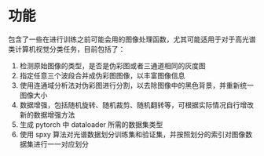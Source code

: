 # 功能

包含了一些在进行训练之前可能会用的图像处理函数，尤其可能适用于对于高光谱类计算机视觉分类任务，目前包括了：

1. 检测原始图像的类型，是否是伪彩图或者三通道相同的灰度图
2. 指定任意三个波段合并成伪彩图图像，以丰富图像信息
3. 使用连通域分析法对伪彩图进行分割，以去除图像中的黑色背景，并重新统一图像大小
4. 数据增强，包括随机旋转、随机裁剪、随机翻转等，可根据实际情况自行增改新的数据增强方法
5. 生成 pytorch 中 dataloader 所需的数据集类型
6. 使用 spxy 算法对光谱数据划分训练集和验证集，并按照划分的索引对图像数据集进行一一对应划分
